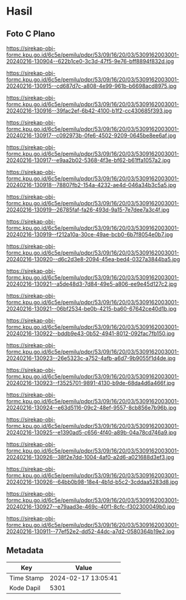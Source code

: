 # Hasil

## Foto C Plano

https://sirekap-obj-formc.kpu.go.id/6c5e/pemilu/pdpr/53/09/16/20/03/5309162003001-20240216-130904--622b1ce0-3c3d-47f5-9e76-bff8894f832d.jpg

https://sirekap-obj-formc.kpu.go.id/6c5e/pemilu/pdpr/53/09/16/20/03/5309162003001-20240216-130915--cd687d7c-a808-4e99-961b-b6698acd8975.jpg

https://sirekap-obj-formc.kpu.go.id/6c5e/pemilu/pdpr/53/09/16/20/03/5309162003001-20240216-130916--39fac2ef-6b42-4100-b1f2-cc430685f393.jpg

https://sirekap-obj-formc.kpu.go.id/6c5e/pemilu/pdpr/53/09/16/20/03/5309162003001-20240216-130917--c092973b-0fe6-4502-9209-0645be8ee6af.jpg

https://sirekap-obj-formc.kpu.go.id/6c5e/pemilu/pdpr/53/09/16/20/03/5309162003001-20240216-130917--e9aa2b02-5368-4f3e-bf62-b61ffa1057a2.jpg

https://sirekap-obj-formc.kpu.go.id/6c5e/pemilu/pdpr/53/09/16/20/03/5309162003001-20240216-130918--78807fb2-154a-4232-ae4d-046a34b3c5a5.jpg

https://sirekap-obj-formc.kpu.go.id/6c5e/pemilu/pdpr/53/09/16/20/03/5309162003001-20240216-130919--26785faf-fa26-493d-9a15-7e7dee7a3c4f.jpg

https://sirekap-obj-formc.kpu.go.id/6c5e/pemilu/pdpr/53/09/16/20/03/5309162003001-20240216-130919--f212a10a-30ce-49ae-bcb0-6b7f8054e0b7.jpg

https://sirekap-obj-formc.kpu.go.id/6c5e/pemilu/pdpr/53/09/16/20/03/5309162003001-20240216-130920--d6c2d3e8-2094-45ea-bed4-0327a3844ba5.jpg

https://sirekap-obj-formc.kpu.go.id/6c5e/pemilu/pdpr/53/09/16/20/03/5309162003001-20240216-130921--a5de48d3-7d84-49e5-a806-ee9e45d127c2.jpg

https://sirekap-obj-formc.kpu.go.id/6c5e/pemilu/pdpr/53/09/16/20/03/5309162003001-20240216-130921--06bf2534-be0b-4215-ba60-67642ce40d1b.jpg

https://sirekap-obj-formc.kpu.go.id/6c5e/pemilu/pdpr/53/09/16/20/03/5309162003001-20240216-130922--bddb9e43-0b52-4941-8012-092fac7fb150.jpg

https://sirekap-obj-formc.kpu.go.id/6c5e/pemilu/pdpr/53/09/16/20/03/5309162003001-20240216-130923--26e5323c-a752-4afb-a6d7-9b9055f1d4de.jpg

https://sirekap-obj-formc.kpu.go.id/6c5e/pemilu/pdpr/53/09/16/20/03/5309162003001-20240216-130923--f3525701-9891-4130-b9de-68da4d6a466f.jpg

https://sirekap-obj-formc.kpu.go.id/6c5e/pemilu/pdpr/53/09/16/20/03/5309162003001-20240216-130924--e63d5116-09c2-48ef-9557-8cb856e7b96b.jpg

https://sirekap-obj-formc.kpu.go.id/6c5e/pemilu/pdpr/53/09/16/20/03/5309162003001-20240216-130925--e1390ad5-c656-4f40-a89b-04a78cd746a9.jpg

https://sirekap-obj-formc.kpu.go.id/6c5e/pemilu/pdpr/53/09/16/20/03/5309162003001-20240216-130926--38f2e7dd-1004-4af0-a2d6-a021688d3ef3.jpg

https://sirekap-obj-formc.kpu.go.id/6c5e/pemilu/pdpr/53/09/16/20/03/5309162003001-20240216-130926--64bb0b98-18e4-4b1d-b5c2-3cddaa5283d8.jpg

https://sirekap-obj-formc.kpu.go.id/6c5e/pemilu/pdpr/53/09/16/20/03/5309162003001-20240216-130927--e79aad3e-469c-40f1-8cfc-f302300049b0.jpg

https://sirekap-obj-formc.kpu.go.id/6c5e/pemilu/pdpr/53/09/16/20/03/5309162003001-20240216-130911--77ef52e2-dd52-44dc-a7d2-0580364b19e2.jpg


## Metadata

| Key        | Value               |
| ---------- | ------------------- |
| Time Stamp | 2024-02-17 13:05:41 |
| Kode Dapil | 5301                |



